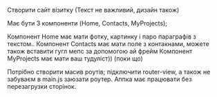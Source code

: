 Створити сайт візитку (Текст не важливий, дизайн також)

Має бути 3 компоненти (Home, Contacts, MyProjects);

Компонент Home має мати фотку, картинку і паро параграфів з текстом..
Компонент Contacts має мати поле з контакнами, можете також вставити гугл мепс за допомогою ай фрейм
Компонент MyProjects має мати ваш тудуліст)) (поки що)

Потрібно створити масив роутів; підключити router-view, а також не забуваєм в main.js заюзати роутер.
Аппка має працювати без перезагрузки сторінок.

